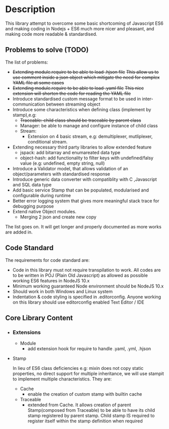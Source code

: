 # Description

This library attempt to overcome some basic shortcoming of Javascript ES6 and making coding in Nodejs + ES6 much more nicer and pleasant, and making code more readable & standardised.

## Problems to solve (TODO)

The list of problems:

- ~~Extending module.require to be able to load .hjson file~~
  ~~This allow us to use comment inside a json object which mitigate the need for complex YAML file at some cases~~
- ~~Extending module.require to be able to load .yaml file~~
  ~~This nice extension will shorten the code for reading the YAML file~~
- Introduce standardised custom message format to be used in inter-communication between streaming object
- Introduce some characteristics when defining class (implement by stamp),e.g:
  - ~~Traceable: child class should be traceable by parent class~~
  - Manager: be able to manage and configure instance of child class
  - Stream:
    - Extension on 4 basic stream, e.g: demultiplexer, mutliplexer, conditional stream.
- Extending necessary third party libraries to allow extended feature
  - jspack: add bitarray and enumareated data type
  - object-hash: add functionality to filter keys with undefined/falsy value (e.g: undefined, empty string, null)
- Introduce a Validator model, that allows validation of an object/parameters with standardised response
- Introduce generic data converter with compatiblity with C ,Javascript and SQL data type
- Add basic service Stamp that can be populated, modularised and configurable during runtime
- Better error logging system that gives more meaningful stack trace for debugging purpose
- Extend native Object modules.
  - Merging 2 json and create new copy

The list goes on. It will get longer and properly documented as more works are added in.

## Code Standard

The requirements for code standard are:

- Code in this library must not require transpilation to work. All codes are to be written in POJ (Plain Old Javascript) as allowed as possible working ES6 features in NodeJS 10.x
- Minimum working guaranteed Node environment should be NodeJS 10.x
- Should work in both Windows and Linux system
- Indentation & code styling is specified in .editorconfig. Anyone working on this library should use editorconfig enabled Text Editor / IDE

## Core Library Content

- ### Extensions

  - Module
    - add extension hook for require to handle .yaml, .yml, .hjson

- Stamp

  In lieu of ES6 class deficiencies e.g: mixin does not copy static properties, no direct support for multiple inheritance, we will use stampit to implement multiple characteristics. They are:

  - Cache
    - enable the creation of custom stamp with builtin cache
  - Traceable
    - extended from Cache. It allows creation of parent Stamp(composed from Traceable) to be able to have its child stamp registered by parent stamp. Child stamp IS required to register itself within the stamp definition when required
